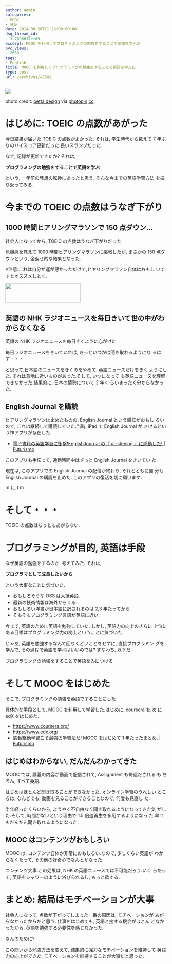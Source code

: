 ```yaml
---
author: admin
categories:
- MOOC
- 日記
date: 2014-08-20T11:28:00+00:00
dsq_thread_id:
- 3.7096617e+09
excerpt: MOOC を利用してプログラミングの勉強をすることで英語を学んだ
pvc_views:
- 2653
tags:
- English
title: MOOC を利用してプログラミングの勉強をすることで英語を学んだ
type: post
url: /archives/=2581
---
```


![](./../img/20140821_study.jpg)

photo credit: <a href="https://www.flickr.com/photos/betta_design/2200198472/">betta design</a> via <a href="http://photopin.com">photopin</a> <a href="http://creativecommons.org/licenses/by-nc/2.0/">cc</a>

はじめに: TOEIC の点数があがった
================================

今日結果が届いた TOEIC の点数がよかった. それは, 学生時代から数えて 7
年ぶりのハイスコア更新だった.長いスランプだった.

なぜ, 記録が更新できたか? それは,

**プログラミングの勉強をすることで英語を学ぶ**

という, 一年前の発想の転換にあったと思う. そんな今までの英語学習方法
を振り返ってみる.

今までの TOEIC の点数はうなぎ下がり
===================================

1000 時間ヒアリングマラソンで 150 点ダウン...
---------------------------------------------

社会人になってから, TOEIC の点数はうなぎ下がりだった.

危機感を覚えて 1000 時間ヒアリングマラソンに挑戦したが, まさかの 150
点ダウンという, 金返せ的な結果となった.

※注意:これは自分が運が悪かっただけで,ヒヤリングマラソン自体はおもし
いですとオススメしとく.

<a href="http://px.a8.net/svt/ejp?a8mat=1ZZMRF+28DLRE+2NA+1NK7CX" target="_blank">
<img border="0" width="234" height="60" alt="" src="http://www23.a8.net/svt/bgt?aid=120915195135&wid=004&eno=01&mid=s00000000343010004000&mc=1"></a>
<img border="0" width="1" height="1" src="http://www18.a8.net/0.gif?a8mat=1ZZMRF+28DLRE+2NA+1NK7CX" alt="">

英語の NHK ラジオニュースを毎日きいて世の中がわからなくなる
-----------------------------------------------------------

英語の NHK ラジオニュースを毎日きくように心がけた.

毎日ラジオニュースをきいていれば, きっといつかは聞き取れるようにな
るはず・・・

と思って,日本語のニュースをきくのをやめて, 英語ニュースだけをきく
ようにした. それは意地に近いものがあった.そして, いつになって
も英語ニュースを理解できなかった.結果的に, 日本の情勢について 2 年く
らいまったく分からなかった.

English Journal を購読
----------------------

ヒアリングマラソンは止めたものの, English Journal という雑誌がおもし
ろいので, これは継続して購読していた.当時, iPad で English Journal が
きけるという神アプリが存在した.

-   [電子書籍の英語学習に衝撃!EnglishJournal の『 uListening
    』に感動した! | Futurismo](https://futurismo.biz/archives/412)

このアプリも手伝って, 通勤時間中はずっと English Journal をきいてい た.

現在は, このアプリでの English Journal の配信が終わり, それとともに自
分も English Journal の購読を止めた. このアプリの復活を切に願います.

m (.\_.) m

そして・・・
============

TOEIC の点数はちっともあがらない.

プログラミングが目的, 英語は手段
================================

なぜ英語の勉強をするのか, 考えてみた. それは,

**プログラマとして成長したいから**

という大事なことに気づいた.

-   おもしろそうな OSS は大抵英語.
-   最新の技術情報は海外からくる.
-   おもしろい洋書が日本語に訳されるのは 2,3 年たってから.
-   そもそもプログラミング言語が英語に近い.

今まで, 英語のために英語を勉強していた. しかし, 英語力の向上のさらに
上位にある目標はプログラミング力の向上ということに気づいた.

じゃあ, 英語を勉強するなんて回りくどいことをせずに, 直接プログラミン
グを学んで, その過程で英語を学べばいいのでは? すなわち, 以下だ.

プログラミングの勉強をすることで英語をみにつける

そして MOOC をはじめた
======================

そこで, プログラミングの勉強を英語ですることにした.

具体的な手段として, MOOC を利用して学習した.はじめに, coursera を,次 に
edX をはじめた.

-   <https://www.coursera.org/>
-   <https://www.edx.org/>
-   [感動駆動学習こそ最強の学習法だ! MOOC をはじめて 1 年たったまとめ. |
    Futurismo](https://futurismo.biz/archives/2586)

はじめはわからない, だんだんわかってきた
----------------------------------------

MOOC では, 講義の内容が動画で配信されて, Assignment も毎週だされる.も
ちろん, すべて英語.

はじめはほとんど聞き取ることができなかった. オンライン学習のうれしい
ところは, なんどでも, 動画を見ることができることなので, 何度も見直し た.

半年経ったくらいから, ようやく不自由なく聞き取れるようになってきた気
がした.そして, 時間がないという理由で 1.5 倍速再生を多用するようになっ
た.早口もだんだん聞き取れるようになった.

MOOC はコンテンツがおもしろい
-----------------------------

MOOC は, コンテンツ自体か非常におもしろい.なので, 少しくらい英語が
わからなくたって, その他の好奇心でなんとかなった.

コンテンツ大事.この効果は, NHK の英語ニュースでは不可能だろう.いく
らだって, 英語をシャワーのように浴びられるし, もっと欲する.

まとめ: 結局はモチベーションが大事
==================================

社会人になって, 点数が下がってしまった一番の原因は, モチベーションが
あがらなかったからだと思う. 仕事をはじめても, 英語と接する機会がほとん
どなかったから, 英語を勉強する必要性を感じなかった.

なんのために?

この問いから勉強方法を変えて, 結果的に強力なモチベーションを維持して
英語力の向上ができた. モチベーションを維持することが大事だと思った.

